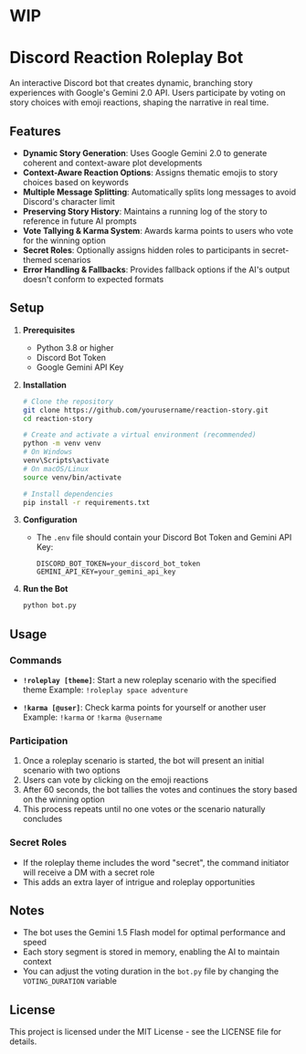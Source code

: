 # WIP 
# Discord Reaction Roleplay Bot

An interactive Discord bot that creates dynamic, branching story experiences with Google's Gemini 2.0 API. Users participate by voting on story choices with emoji reactions, shaping the narrative in real time.

## Features

- **Dynamic Story Generation**: Uses Google Gemini 2.0 to generate coherent and context-aware plot developments
- **Context-Aware Reaction Options**: Assigns thematic emojis to story choices based on keywords
- **Multiple Message Splitting**: Automatically splits long messages to avoid Discord's character limit
- **Preserving Story History**: Maintains a running log of the story to reference in future AI prompts
- **Vote Tallying & Karma System**: Awards karma points to users who vote for the winning option
- **Secret Roles**: Optionally assigns hidden roles to participants in secret-themed scenarios
- **Error Handling & Fallbacks**: Provides fallback options if the AI's output doesn't conform to expected formats

## Setup

1. **Prerequisites**
   - Python 3.8 or higher
   - Discord Bot Token
   - Google Gemini API Key

2. **Installation**
   ```bash
   # Clone the repository
   git clone https://github.com/yourusername/reaction-story.git
   cd reaction-story

   # Create and activate a virtual environment (recommended)
   python -m venv venv
   # On Windows
   venv\Scripts\activate
   # On macOS/Linux
   source venv/bin/activate

   # Install dependencies
   pip install -r requirements.txt
   ```

3. **Configuration**
   - The `.env` file should contain your Discord Bot Token and Gemini API Key:
     ```
     DISCORD_BOT_TOKEN=your_discord_bot_token
     GEMINI_API_KEY=your_gemini_api_key
     ```

4. **Run the Bot**
   ```bash
   python bot.py
   ```

## Usage

### Commands

- **`!roleplay [theme]`**: Start a new roleplay scenario with the specified theme
  Example: `!roleplay space adventure`

- **`!karma [@user]`**: Check karma points for yourself or another user
  Example: `!karma` or `!karma @username`

### Participation

1. Once a roleplay scenario is started, the bot will present an initial scenario with two options
2. Users can vote by clicking on the emoji reactions
3. After 60 seconds, the bot tallies the votes and continues the story based on the winning option
4. This process repeats until no one votes or the scenario naturally concludes

### Secret Roles

- If the roleplay theme includes the word "secret", the command initiator will receive a DM with a secret role
- This adds an extra layer of intrigue and roleplay opportunities

## Notes

- The bot uses the Gemini 1.5 Flash model for optimal performance and speed
- Each story segment is stored in memory, enabling the AI to maintain context
- You can adjust the voting duration in the `bot.py` file by changing the `VOTING_DURATION` variable

## License

This project is licensed under the MIT License - see the LICENSE file for details.
